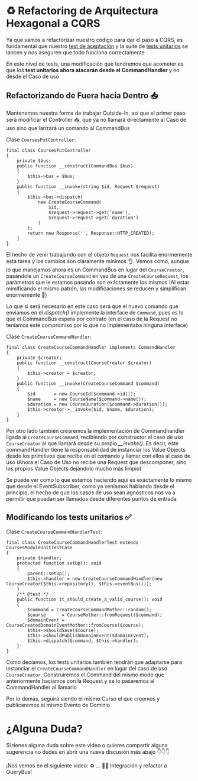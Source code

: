 ♻️ Refactoring de Arquitectura Hexagonal a CQRS
===============================================

Ya que vamos a refactorizar nuestro código para dar el paso a CQRS, es fundamental que nuestro [test de aceptación](https://github.com/CodelyTV/php-ddd-skeleton/blob/0.18.0/tests/apps/mooc/backend/features/courses/course_put.feature) y la suite de [tests unitarios](https://github.com/CodelyTV/php-ddd-skeleton/blob/0.18.0/tests/src/Mooc/Courses/Application/Create/CourseCreatorTest.php) se lancen y nos aseguren que todo funciona correctamente

En este nivel de tests, una modificación que tendremos que acometer es que los **test unitarios ahora atacarán desde el CommandHandler** y no desde el Caso de uso

Refactorizando de Fuera hacia Dentro 📥
---------------------------------------

Mantenemos nuestra forma de trabajar Outside-In, así que el primer paso será modificar el Controller 📥, que ya no llamará directamente al Caso de uso sino que lanzará un comando al CommandBus

Clase `CoursesPutController`:

    final class CoursesPutController
    {
        private $bus;
        public function __construct(CommandBus $bus)
        {
            $this->bus = $bus;
        }
        public function __invoke(string $id, Request $request)
        {
            $this->bus->dispatch(
                new CreateCourseCommand(
                    $id,
                    $request->request->get('name'),
                    $request->request->get('duration')
                )
            );
            return new Response('', Response::HTTP_CREATED);
        }
    }


El hecho de venir trabajando con el objeto `Request` nos facilita enormemente esta tarea y los cambios son claramente mínimos 👌. Vemos cómo, aunque lo que manejamos ahora es un CommandBus en lugar del `CourseCreator`, pasándole un `CreateCourseCommand` en vez de una `CreateCourseRequest`, los parámetros que le estamos pasando son exáctamente los mismos (Al estar mimificando el mismo patrón, las modificaciones se reducen y simplifican enormemente 🤯)

Lo que si será necesario en este caso será que el nuevo comando que enviamos en el _dispatch()_ implemente la interface de `Command`, pues es lo que el CommandBus espera por contrato (en el caso de la Request no teníamos este compromiso por lo que no implementaba ninguna interface)

Clase `CreateCourseCommandHandler`:

    final class CreateCourseCommandHandler implements CommandHandler
    {
        private $creator;
        public function __construct(CourseCreator $creator)
        {
            $this->creator = $creator;
        }
        public function __invoke(CreateCourseCommand $command)
        {
            $id       = new CourseId($command->id());
            $name     = new CourseName($command->name());
            $duration = new CourseDuration($command->duration());
            $this->creator->__invoke($id, $name, $duration);
        }
    }


Por otro lado también crearemos la implementación de Commandhandler ligada al `CreateCourseCommand`, recibiendo por constructor el caso de uso `CourseCreator` al que llamará desde su propio _\_\_invoke()_. Es decir, este commandHandler tiene la responsabilidad de instanciar los Value Objects desde los primitivos que recibe en el comando y llamar con ellos al caso de uso (Ahora el Caso de Uso no recibe una Request que descomponer, sino los propios Value Objects dejándolo mucho más limpio)

Se puede ver como lo que estamos haciendo aquí es exáctamente lo mismo que desde el EventSubscriber, como ya veníamos hablando desde el principio, el hecho de que los casos de uso sean agnósticos nos va a permitir que puedan ser llamados desde diferentes puntos de entrada

Modificando los tests unitarios ✅
---------------------------------

Clase `CreateCourseCommandHandlerTest`:

    final class CreateCourseCommandHandlerTest extends CoursesModuleUnitTestCase
    {
        private $handler;
        protected function setUp(): void
        {
            parent::setUp();
            $this->handler = new CreateCourseCommandHandler(new CourseCreator($this->repository(), $this->eventBus()));
        }
        /** @test */
        public function it_should_create_a_valid_course(): void
        {
            $command = CreateCourseCommandMother::random();
            $course      = CourseMother::fromRequest($command);
            $domainEvent = CourseCreatedDomainEventMother::fromCourse($course);
            $this->shouldSave($course);
            $this->shouldPublishDomainEvent($domainEvent);
            $this->dispatch($command, $this->handler);
        }
    }


Como decíamos, los tests unitarios también tendrán que adaptarse para instanciar el `CreateCourseCommandHandler` en lugar del caso de uso `CourseCreator`. Construiremos el Command del mismo modo que anteriormente hacíamos con la Request y se lo pasaremos al CommandHandler al llamarlo

Por lo demás, seguirá siendo el mismo Curso el que creemos y publicaremos el mismo Evento de Dominio

¿Alguna Duda?
=============

Si tienes alguna duda sobre este video o quieres compartir alguna sugerencia no dudes en abrir una nueva discusión más abajo 👇👇👇

¡Nos vemos en el siguiente video: ♻️ … 🚌💨 Integración y refactor a QueryBus!